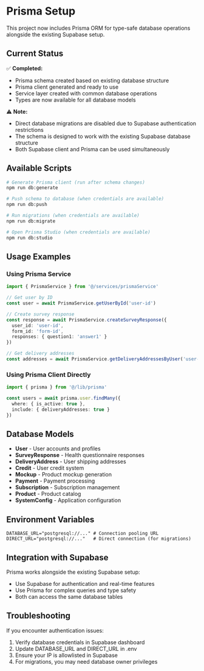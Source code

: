 # Prisma Setup

This project now includes Prisma ORM for type-safe database operations alongside the existing Supabase setup.

## Current Status

✅ **Completed:**
- Prisma schema created based on existing database structure
- Prisma client generated and ready to use
- Service layer created with common database operations
- Types are now available for all database models

⚠️ **Note:** 
- Direct database migrations are disabled due to Supabase authentication restrictions
- The schema is designed to work with the existing Supabase database structure
- Both Supabase client and Prisma can be used simultaneously

## Available Scripts

```bash
# Generate Prisma client (run after schema changes)
npm run db:generate

# Push schema to database (when credentials are available)
npm run db:push

# Run migrations (when credentials are available)
npm run db:migrate

# Open Prisma Studio (when credentials are available)
npm run db:studio
```

## Usage Examples

### Using Prisma Service
```typescript
import { PrismaService } from '@/services/prismaService'

// Get user by ID
const user = await PrismaService.getUserById('user-id')

// Create survey response
const response = await PrismaService.createSurveyResponse({
  user_id: 'user-id',
  form_id: 'form-id',
  responses: { question1: 'answer1' }
})

// Get delivery addresses
const addresses = await PrismaService.getDeliveryAddressesByUser('user-id')
```

### Using Prisma Client Directly
```typescript
import { prisma } from '@/lib/prisma'

const users = await prisma.user.findMany({
  where: { is_active: true },
  include: { deliveryAddresses: true }
})
```

## Database Models

- **User** - User accounts and profiles
- **SurveyResponse** - Health questionnaire responses  
- **DeliveryAddress** - User shipping addresses
- **Credit** - User credit system
- **Mockup** - Product mockup generation
- **Payment** - Payment processing
- **Subscription** - Subscription management
- **Product** - Product catalog
- **SystemConfig** - Application configuration

## Environment Variables

```env
DATABASE_URL="postgresql://..." # Connection pooling URL
DIRECT_URL="postgresql://..."   # Direct connection (for migrations)
```

## Integration with Supabase

Prisma works alongside the existing Supabase setup:
- Use Supabase for authentication and real-time features
- Use Prisma for complex queries and type safety
- Both can access the same database tables

## Troubleshooting

If you encounter authentication issues:
1. Verify database credentials in Supabase dashboard
2. Update DATABASE_URL and DIRECT_URL in .env
3. Ensure your IP is allowlisted in Supabase
4. For migrations, you may need database owner privileges